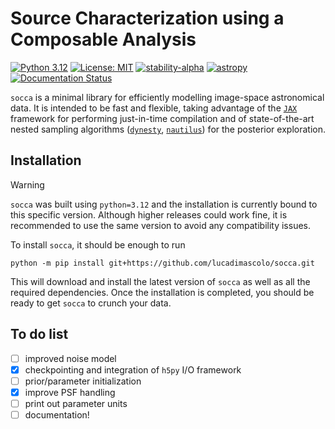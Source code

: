 # Source Characterization using a Composable Analysis
[![Python 3.12](https://img.shields.io/badge/python-3.12-blue.svg)](https://www.python.org/downloads/release/python-3127/)
[![License: MIT](https://img.shields.io/badge/License-MIT-yellow.svg)](https://opensource.org/licenses/MIT)
[![stability-alpha](https://img.shields.io/badge/stability-alpha-f4d03f.svg)](https://github.com/mkenney/software-guides/blob/master/STABILITY-BADGES.md#alpha)
[![astropy](http://img.shields.io/badge/powered%20by-AstroPy-orange.svg?style=flat)](http://www.astropy.org/)
[![Documentation Status](https://readthedocs.org/projects/socca/badge/?version=latest)](https://socca.readthedocs.io/en/latest/?badge=latest)

`socca` is a minimal library for efficiently modelling image-space astronomical data. It is intended to be fast and flexible, taking advantage of the [`JAX`](https://github.com/google/jax) framework for performing just-in-time compilation and of state-of-the-art nested sampling algorithms ([`dynesty`](https://github.com/joshspeagle/dynesty), [`nautilus`](https://nautilus-sampler.readthedocs.io/en/latest/)) for the posterior exploration.

Installation
---------------------------------------------------
> [!WARNING]
> `socca` was built using `python=3.12` and the installation is currently bound to this specific version. Although higher releases could work fine, it is recommended to use the same version to avoid any compatibility issues.

To install `socca`, it should be enough to run

```
python -m pip install git+https://github.com/lucadimascolo/socca.git
```

This will download and install the latest version of `socca` as well as all the required dependencies. Once the installation is completed, you should be ready to get `socca` to crunch your data.



To do list
---------------------------------------------------
- [ ] improved noise model
- [x] checkpointing and integration of `h5py` I/O framework
- [ ] prior/parameter initialization
- [x] improve PSF handling
- [ ] print out parameter units
- [ ] documentation!
